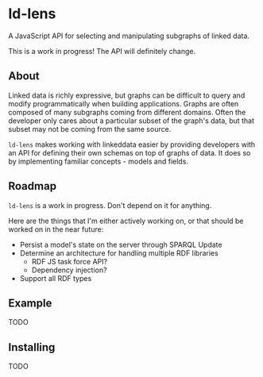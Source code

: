 # ld-lens

A JavaScript API for selecting and manipulating subgraphs of linked data.

This is a work in progress!  The API will definitely change.

## About

Linked data is richly expressive, but graphs can be difficult to query and
modify programmatically when building applications.  Graphs are often composed
of many subgraphs coming from different domains.  Often the developer only cares
about a particular subset of the graph's data, but that subset may not be coming
from the same source.

`ld-lens` makes working with linkeddata easier by providing developers with an
API for defining their own schemas on top of graphs of data.  It does so by
implementing familiar concepts - models and fields.

## Roadmap

`ld-lens` is a work in progress.  Don't depend on it for anything.

Here are the things that I'm either actively working on, or that should be
worked on in the near future:

- Persist a model's state on the server through SPARQL Update
- Determine an architecture for handling multiple RDF libraries
  - RDF JS task force API?
  - Dependency injection?
- Support all RDF types

## Example

TODO

## Installing

TODO
